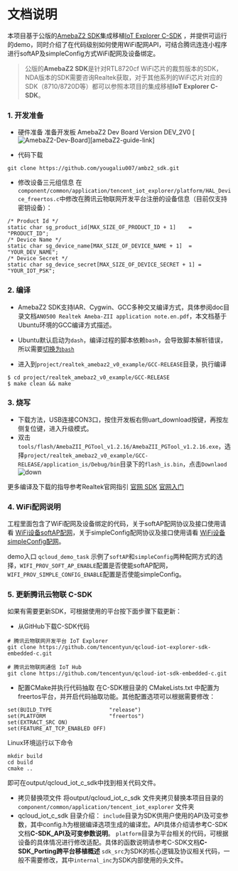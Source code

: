 # 文档说明
本项目基于公版的[AmebaZ2 SDK](https://github.com/ambiot/ambz2_sdk.git)集成移植[IoT Explorer C-SDK](https://github.com/tencentyun/qcloud-iot-explorer-sdk-embedded-c.git) ，并提供可运行的demo，同时介绍了在代码级别如何使用WiFi配网API，可结合腾讯连连小程序进行softAP及simpleConfig方式WiFi配网及设备绑定。

> 公版的**AmebaZ2 SDK**是针对RTL8720cf WiFi芯片的裁剪版本的SDK，NDA版本的SDK需要咨询Realtek获取，对于其他系列的WiFi芯片对应的SDK（8710/8720D等）都可以参照本项目的集成移植**IoT Explorer C-SDK**。

### 1. 开发准备
- 硬件准备
准备开发板 AmebaZ2 Dev Board Version DEV_2V0
[![AmebaZ2-Dev-Board](https://www.amebaiot.com/wp-content/uploads/2019/07/start-1.png)][amebaZ2-guide-link]

-  代码下载
```
git clone https://github.com/yougaliu007/ambz2_sdk.git
```

- 修改设备三元组信息
在`component/common/application/tencent_iot_explorer/platform/HAL_Device_freertos.c`中修改在腾讯云物联网开发平台注册的设备信息（目前仅支持密钥设备）：

```
/* Product Id */
static char sg_product_id[MAX_SIZE_OF_PRODUCT_ID + 1]    = "PRODUCT_ID";
/* Device Name */
static char sg_device_name[MAX_SIZE_OF_DEVICE_NAME + 1]  = "YOUR_DEV_NAME";
/* Device Secret */
static char sg_device_secret[MAX_SIZE_OF_DEVICE_SECRET + 1] = "YOUR_IOT_PSK";
```

### 2. 编译
- AmebaZ2 SDK支持IAR、Cygwin、GCC多种交叉编译方式，具体参阅doc目录文档`AN0500 Realtek Ameba-ZII application note.en.pdf`，本文档基于Ubuntu环境的GCC编译方式描述。

- Ubuntu默认启动为`dash`，编译过程的脚本依赖`bash`，会导致脚本解析错误，所以需要[切换为`bash`](https://blog.csdn.net/gatieme/article/details/52136411)

- 进入到`project/realtek_amebaz2_v0_example/GCC-RELEASE`目录，执行编译
```
$ cd project/realtek_amebaz2_v0_example/GCC-RELEASE
$ make clean && make 
```

### 3. 烧写
- 下载方法，USB连接CON3口，按住开发板右侧uart_download按键，再按左侧复位键，进入升级模式。
- 双击 `tools/flash/AmebaZII_PGTool_v1.2.16/AmebaZII_PGTool_v1.2.16.exe`，选择`project/realtek_amebaz2_v0_example/GCC-RELEASE/application_is/Debug/bin`目录下的`flash_is.bin`，点击`Downlaod`
 ![down](https://main.qcloudimg.com/raw/b8b9765a94980349ef57e32f0727e029.png)

更多编译及下载的指导参考Realtek官网指引
[官网 SDK](https://github.com/ambiot/ambz2_sdk.git)
[官网入门](https://www.amebaiot.com/cn/amazon-freertos-getting-started/)

### 4. WiFi配网说明
工程里面包含了WiFi配网及设备绑定的代码，关于softAP配网协议及接口使用请看 [WiFi设备softAP配网](https://github.com/tencentyun/qcloud-iot-esp-wifi/blob/master/docs/WiFi%E8%AE%BE%E5%A4%87softAP%E9%85%8D%E7%BD%91v2.0.md)，关于simpleConfig配网协议及接口使用请看 [WiFi设备simpleConfig配网](https://github.com/tencentyun/qcloud-iot-esp-wifi/blob/master/docs/WiFi%E8%AE%BE%E5%A4%87SmartConfig%E9%85%8D%E7%BD%91.md)。

demo入口 `qcloud_demo_task` 示例了`softAP`和`simpleConfig`两种配网方式的选择，`WIFI_PROV_SOFT_AP_ENABLE`配置是否使能softAP配网，`WIFI_PROV_SIMPLE_CONFIG_ENABLE`配置是否使能simpleConfig。


### 5. 更新腾讯云物联 C-SDK
如果有需要更新SDK，可根据使用的平台按下面步骤下载更新：

- 从GitHub下载C-SDK代码

```
# 腾讯云物联网开发平台 IoT Explorer
git clone https://github.com/tencentyun/qcloud-iot-explorer-sdk-embedded-c.git

# 腾讯云物联网通信 IoT Hub
git clone https://github.com/tencentyun/qcloud-iot-sdk-embedded-c.git
```
- 配置CMake并执行代码抽取
在C-SDK根目录的 CMakeLists.txt 中配置为freertos平台，并开启代码抽取功能。其他配置选项可以根据需要修改：
```
set(BUILD_TYPE                  "release")
set(PLATFORM 	                "freertos")
set(EXTRACT_SRC ON)
set(FEATURE_AT_TCP_ENABLED OFF)
```
Linux环境运行以下命令
```
mkdir build
cd build
cmake ..
```
即可在output/qcloud_iot_c_sdk中找到相关代码文件。

- 拷贝替换项文件
将output/qcloud_iot_c_sdk 文件夹拷贝替换本项目目录的 `component/common/application/tencent_iot_explorer` 文件夹
- qcloud_iot_c_sdk 目录介绍：
`include`目录为SDK供用户使用的API及可变参数，其中config.h为根据编译选项生成的编译宏。API具体介绍请参考C-SDK文档**C-SDK_API及可变参数说明**。
`platform`目录为平台相关的代码，可根据设备的具体情况进行修改适配。具体的函数说明请参考C-SDK文档**C-SDK_Porting跨平台移植概述**
`sdk_src`为SDK的核心逻辑及协议相关代码，一般不需要修改，其中`internal_inc`为SDK内部使用的头文件。